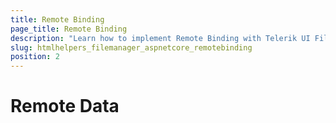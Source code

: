 ```yaml
---
title: Remote Binding
page_title: Remote Binding
description: "Learn how to implement Remote Binding with Telerik UI FileManager HtmlHelper for {{ site.framework }}."
slug: htmlhelpers_filemanager_aspnetcore_remotebinding
position: 2
---
```


# Remote Data 
